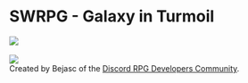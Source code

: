 <p align="center">
  <h1>SWRPG - Galaxy in Turmoil</h1>
  <a href= 'https://discord.gg/aqYHAH5GE5'><img src ="https://cdn.discordapp.com/attachments/743343095130619943/795598864329080862/cover_edit.png"/> </a>
  <br/>
  <br/>
  <a href= 'https://discord.gg/aqYHAH5GE5'><img src ="https://cdn.discordapp.com/attachments/744519449696141312/792729324423217182/drpg_shield.png"/> </a>
  <br/>
  Created by Bejasc of the <a href= 'https://discord.gg/aqYHAH5GE5'>Discord RPG Developers Community</a>.
</p>
